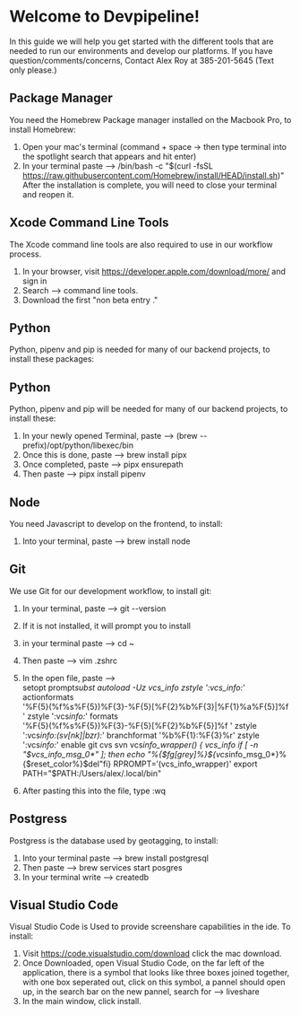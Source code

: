 # Welcome to Devpipeline!

In this guide we will help you get started with the different tools that are needed to run our environments and develop our platforms.
If you have question/comments/concerns, Contact Alex Roy at 385-201-5645 (Text only please.)

## Package Manager

You need the Homebrew Package manager installed on the Macbook Pro, to install Homebrew:

1. Open your mac's terminal (command + space -> then type terminal into the spotlight search that appears and hit enter)
2. In your terminal paste --> /bin/bash -c "$(curl -fsSL https://raw.githubusercontent.com/Homebrew/install/HEAD/install.sh)"
   After the installation is complete, you will need to close your terminal and reopen it.

## Xcode Command Line Tools

The Xcode command line tools are also required to use in our workflow process.

1. In your browser, visit https://developer.apple.com/download/more/ and sign in
2. Search --> command line tools.
3. Download the first "non beta entry ."

## Python

Python, pipenv and pip is needed for many of our backend projects, to install these packages:

Python
------
Python, pipenv and pip will be needed for many of our backend projects, to install these:
1. In your newly opened Terminal, paste --> (brew --prefix)/opt/python/libexec/bin
2. Once this is done, paste --> brew install pipx
3. Once completed, paste --> pipx ensurepath
4. Then paste --> pipx install pipenv

## Node

You need Javascript to develop on the frontend, to install:

1. Into your terminal, paste --> brew install node

## Git

We use Git for our development workflow, to install git:

1. In your terminal, paste --> git --version
2. If it is not installed, it will prompt you to install
3. in your terminal paste --> cd ~
4. Then paste --> vim .zshrc
5. In the open file, paste -->  
    setopt prompt*subst
   autoload -Uz vcs_info
   zstyle ':vcs_info:*' actionformats \
    '%F{5}(%f%s%F{5})%F{3}-%F{5}[%F{2}%b%F{3}|%F{1}%a%F{5}]%f '
   zstyle ':vcs*info:*' formats \
    '%F{5}(%f%s%F{5})%F{3}-%F{5}[%F{2}%b%F{5}]%f '
   zstyle ':vcs*info:(sv[nk]|bzr):*' branchformat '%b%F{1}:%F{3}%r'
   zstyle ':vcs*info:*' enable git cvs svn
   vcs*info_wrapper() {
   vcs_info
   if [ -n "$vcs_info_msg_0*" ]; then
   echo "%{$fg[grey]%}${vcs*info_msg_0*}%{$reset_color%}$del"fi}
   RPROMPT=$'$(vcs_info_wrapper)'
   export PATH="$PATH:/Users/alex/.local/bin"

6. After pasting this into the file, type :wq

## Postgress

Postgress is the database used by geotagging, to install:

1. Into your terminal paste --> brew install postgresql
2. Then paste --> brew services start posgres
3. In your terminal write --> createdb <your-profile-name>


Visual Studio Code
------------------
Visual Studio Code is Used to provide screenshare capabilities in the ide. To install:
1. Visit https://code.visualstudio.com/download click the mac download.
2. Once Downloaded, open Visual Studio Code, on the far left of the application, there is a symbol that looks like three boxes joined together, with one box seperated out, click on this symbol, a pannel should open up, in the search bar on the new pannel, search for --> liveshare
3. In the main window, click install. 
